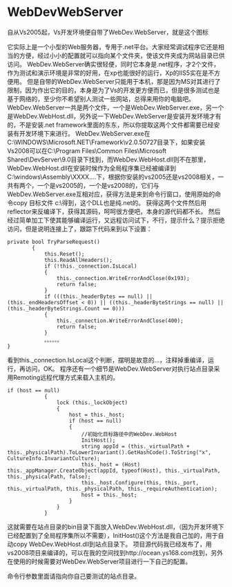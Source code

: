 # WebDevWebServer

自从Vs2005起，Vs开发环境便自带了WebDev.WebServer，就是这个图标

它实际上是一个小型的Web服务器，专用于.net平台。大家经常调试程序它还是相当的方便，经过小小的配置就可以指向某个文件夹，使该文件夹成为网站目录已供访问。
WebDev.WebServer确实很轻便，同时它本身是.net程序，才2个文件，作为测试和演示环境是非常的好用，在xp也能很好的运行，Xp的IIS5实在是不方便用。
但是自带的WebDev.WebServer只能用于本机，那是因为MS对其进行了限制，因为作出它的目的，本身是为了Vs的开发更方便而已，但是很多测试也是基于网络的，至少你不希望别人测试一些网站，总得来用你的电脑吧。
WebDev.WebServer一共是两个文件，一个是WebDev.WebServer.exe，另一个是WebDev.WebHost.dll，另外说一下WebDev.WebServer是安装开发环境才有的，不是安装.net framework里面的东东，所以你提取这两个文件都需要已经安装有开发环境下来进行。
WebDev.WebServer.exe在C:\WINDOWS\Microsoft.NET\Framework\v2.0.50727目录下，如果安装Vs2008可以在C:\Program Files\Common Files\Microsoft Shared\DevServer\9.0目录下找到，而WebDev.WebHost.dll则不在那里，WebDev.WebHost.dll在安装时候作为全局程序集已经被编译到C:\windows\Assembly\XXXX....下，根据你安装的vs2005还是vs2008相关，一共有两个，一个是vs2005的，一个是vs2008的，它们与WebDev.WebServer.exe互相对应，获得方法是来到命令行窗口，使用原始的命令copy 目标文件 c:\得到，这个DLL也是纯.net的。
获得这两个文件然后用reflector来反编译下，获得其源码，呵呵很方便吧，本身的源代码都不长。
然后经过简单加工下使其能够编译运行，又远程访问试下，不行，提示什么？提示拒绝访问，但是说明连接上了，跟踪下代码来到以下设置：
```
private bool TryParseRequest()
        {
            this.Reset();
            this.ReadAllHeaders();
            if (!this._connection.IsLocal)
            {
                this._connection.WriteErrorAndClose(0x193);
                return false;
            }
            if (((this._headerBytes == null) || (this._endHeadersOffset < 0)) || ((this._headerByteStrings == null) || (this._headerByteStrings.Count == 0)))
            {
                this._connection.WriteErrorAndClose(400);
                return false;
            }
            。。。。。。
}
```
看到this._connection.IsLocal这个判断，摆明是故意的...，注释掉重编译，运行，再访问，OK。
程序还有一个细节是WebDev.WebServer对执行站点目录采用Remoting远程代理方式来载入主机的。
```
if (host == null)
            {
                lock (this._lockObject)
                {
                    host = this._host;
                    if (host == null)
                    {
                        //初始化目标路径中的WebDev.WebHost
                        InitHost();
                        string appId = (this._virtualPath + this._physicalPath).ToLowerInvariant().GetHashCode().ToString("x", CultureInfo.InvariantCulture);
                        this._host = (Host) this._appManager.CreateObject(appId, typeof(Host), this._virtualPath, this._physicalPath, false);
                        this._host.Configure(this, this._port, this._virtualPath, this._physicalPath, this._requireAuthentication);
                        host = this._host;
                    }
                }
            }
```
这就需要在站点目录的bin目录下面放入WebDev.WebHost.dll，（因为开发环境下已经配置到了全局程序集所以不需要），InitHost()这个方法是我自己加的，用于自动copy WebDev.WebHost.dll到站点目录下。
项目源代码我已经发布了，用vs2008项目来编译的，可以在我的空间找到http://ocean.ys168.com找到，另外在使用的时候需要对WebDev.WebServer项目进行一下自己的配置。

命令行参数里面请指向你自己要测试的站点目录。
